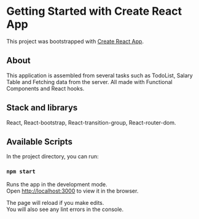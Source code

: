 # Getting Started with Create React App

This project was bootstrapped with [Create React App](https://github.com/facebook/create-react-app).

## About

This application is assembled from several tasks such as TodoList, Salary Table and Fetching data from the server.
All made with Functional Components and React hooks.

## Stack and librarys

React, React-bootstrap, React-transition-group, React-router-dom.

## Available Scripts

In the project directory, you can run:

### `npm start`

Runs the app in the development mode.\
Open [http://localhost:3000](http://localhost:3000) to view it in the browser.

The page will reload if you make edits.\
You will also see any lint errors in the console.

